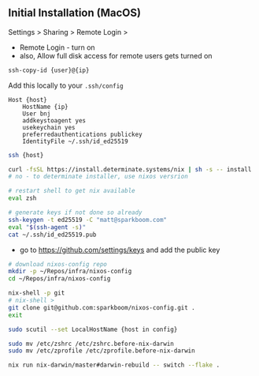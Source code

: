 
## Initial Installation (MacOS)

Settings > Sharing > Remote Login >
- Remote Login - turn on
- also, Allow full disk access for remote users gets turned on

```sh
ssh-copy-id {user}@{ip}
```

Add this locally to your `.ssh/config`
```
Host {host}
    HostName {ip}
    User bnj
    addkeystoagent yes
    usekeychain yes
    preferredauthentications publickey
    IdentityFile ~/.ssh/id_ed25519
```

```sh
ssh {host}
```


```sh
curl -fsSL https://install.determinate.systems/nix | sh -s -- install
# no - to determinate installer, use nixos versrion

# restart shell to get nix available
eval zsh 
```

```sh
# generate keys if not done so already
ssh-keygen -t ed25519 -C "matt@sparkboom.com"
eval "$(ssh-agent -s)"
cat ~/.ssh/id_ed25519.pub
```
- go to https://github.com/settings/keys and add the public key


```sh
# download nixos-config repo
mkdir -p ~/Repos/infra/nixos-config
cd ~/Repos/infra/nixos-config

nix-shell -p git
# nix-shell >
git clone git@github.com:sparkboom/nixos-config.git .
exit

sudo scutil --set LocalHostName {host in config}

sudo mv /etc/zshrc /etc/zshrc.before-nix-darwin
sudo mv /etc/zprofile /etc/zprofile.before-nix-darwin

nix run nix-darwin/master#darwin-rebuild -- switch --flake .
```
